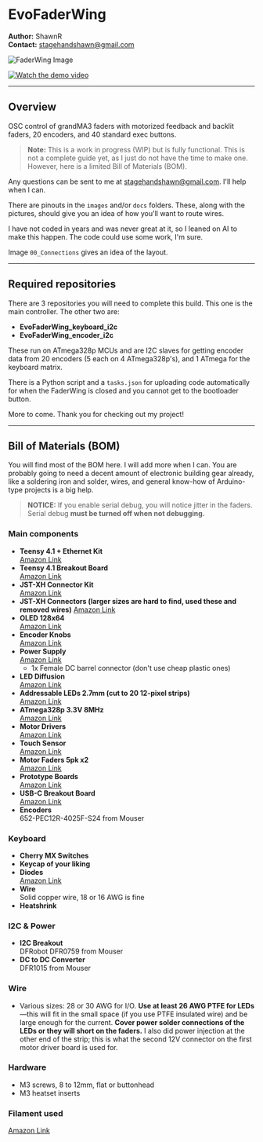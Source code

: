 # EvoFaderWing

**Author:** ShawnR  
**Contact:** [stagehandshawn@gmail.com](mailto:stagehandshawn@gmail.com)

![FaderWing Image](docs/images/faderwing.jpg)

[![Watch the demo video](https://img.youtube.com/vi/fbl81pGS5f4/0.jpg)](https://youtu.be/fbl81pGS5f4)

---

## Overview

OSC control of grandMA3 faders with motorized feedback and backlit faders, 20 encoders, and 40 standard exec buttons.

> **Note:** This is a work in progress (WIP) but is fully functional. This is not a complete guide yet, as I just do not have the time to make one. However, here is a limited Bill of Materials (BOM).

Any questions can be sent to me at [stagehandshawn@gmail.com](mailto:stagehandshawn@gmail.com). I'll help when I can.

There are pinouts in the `images` and/or `docs` folders. These, along with the pictures, should give you an idea of how you'll want to route wires.

I have not coded in years and was never great at it, so I leaned on AI to make this happen. The code could use some work, I'm sure.

Image `00_Connections` gives an idea of the layout.

---

## Required repositories

There are 3 repositories you will need to complete this build. This one is the main controller. The other two are:

- **EvoFaderWing_keyboard_i2c**
- **EvoFaderWing_encoder_i2c**

These run on ATmega328p MCUs and are I2C slaves for getting encoder data from 20 encoders (5 each on 4 ATmega328p's), and 1 ATmega for the keyboard matrix.

There is a Python script and a `tasks.json` for uploading code automatically for when the FaderWing is closed and you cannot get to the bootloader button.

More to come. Thank you for checking out my project!

---

## Bill of Materials (BOM)

You will find most of the BOM here. I will add more when I can. You are probably going to need a decent amount of electronic building gear already, like a soldering iron and solder, wires, and general know-how of Arduino-type projects is a big help.

> **NOTICE:** If you enable serial debug, you will notice jitter in the faders. Serial debug **must be turned off when not debugging.**

### Main components

- **Teensy 4.1 + Ethernet Kit**  
  [Amazon Link](https://www.amazon.com/dp/B08RSCFBNF?ref=ppx_yo2ov_dt_b_fed_asin_title)
- **Teensy 4.1 Breakout Board**  
  [Amazon Link](https://www.amazon.com/dp/B0BYTHZ6T2?ref_=ppx_hzsearch_conn_dt_b_fed_asin_title_4)
- **JST-XH Connector Kit**  
  [Amazon Link](https://www.amazon.com/dp/B09ZTWCZ3K?ref=ppx_yo2ov_dt_b_fed_asin_title)
- **JST-XH Connectors (larger sizes are hard to find, used these and removed wires)**
  [Amazon Link](https://www.amazon.com/dp/B0D3LW9B6J?ref=ppx_yo2ov_dt_b_fed_asin_title)
- **OLED 128x64**  
  [Amazon Link](https://www.amazon.com/dp/B09C5K91H7?ref=ppx_yo2ov_dt_b_fed_asin_title)
- **Encoder Knobs**  
  [Amazon Link](https://www.amazon.com/dp/B0DZTX96NH?ref=ppx_yo2ov_dt_b_fed_asin_title)
- **Power Supply**  
  [Amazon Link](https://www.amazon.com/dp/B01D8FLXJU?ref=ppx_yo2ov_dt_b_fed_asin_title)
  - 1x Female DC barrel connector (don't use cheap plastic ones)
- **LED Diffusion**  
  [Amazon Link](https://www.amazon.com/dp/B07V3QJW1L?ref=ppx_yo2ov_dt_b_fed_asin_title)
- **Addressable LEDs 2.7mm (cut to 20 12-pixel strips)**  
  [Amazon Link](https://www.amazon.com/dp/B0DWWTXJBD?ref=ppx_yo2ov_dt_b_fed_asin_title)
- **ATmega328p 3.3V 8MHz**  
  [Amazon Link](https://www.amazon.com/dp/B08LNBYLBT?ref=ppx_yo2ov_dt_b_fed_asin_title)
- **Motor Drivers**  
  [Amazon Link](https://www.amazon.com/dp/B0CBLTFDZ3?ref=ppx_yo2ov_dt_b_fed_asin_title)
- **Touch Sensor**  
  [Amazon Link](https://www.amazon.com/dp/B0DPFZ6TQV?ref=ppx_yo2ov_dt_b_fed_asin_title)
- **Motor Faders 5pk x2**  
  [Amazon Link](https://www.amazon.com/dp/B01DT827IC?ref=ppx_yo2ov_dt_b_fed_asin_title)
- **Prototype Boards**  
  [Amazon Link](https://www.amazon.com/dp/B07ZYNWJ1S?ref=ppx_yo2ov_dt_b_fed_asin_title)
- **USB-C Breakout Board**  
  [Amazon Link](https://www.amazon.com/dp/B0CB2VFJ54?ref=ppx_yo2ov_dt_b_fed_asin_title)
- **Encoders**  
  652-PEC12R-4025F-S24 from Mouser

### Keyboard

- **Cherry MX Switches**
- **Keycap of your liking**
- **Diodes**  
  [Amazon Link](https://www.amazon.com/dp/B0CKRMK45V?ref=ppx_yo2ov_dt_b_fed_asin_title)
- **Wire**  
  Solid copper wire, 18 or 16 AWG is fine
- **Heatshrink**

### I2C & Power

- **I2C Breakout**  
  DFRobot DFR0759 from Mouser
- **DC to DC Converter**  
  DFR1015 from Mouser

### Wire

- Various sizes: 28 or 30 AWG for I/O. **Use at least 26 AWG PTFE for LEDs**—this will fit in the small space (if you use PTFE insulated wire) and be large enough for the current. **Cover power solder connections of the LEDs or they will short on the faders.** I also did power injection at the other end of the strip; this is what the second 12V connector on the first motor driver board is used for.

### Hardware

- M3 screws, 8 to 12mm, flat or buttonhead
- M3 heatset inserts

### Filament used

[Amazon Link](https://www.amazon.com/dp/B0CSV8XBPV?ref=ppx_yo2ov_dt_b_fed_asin_title)
